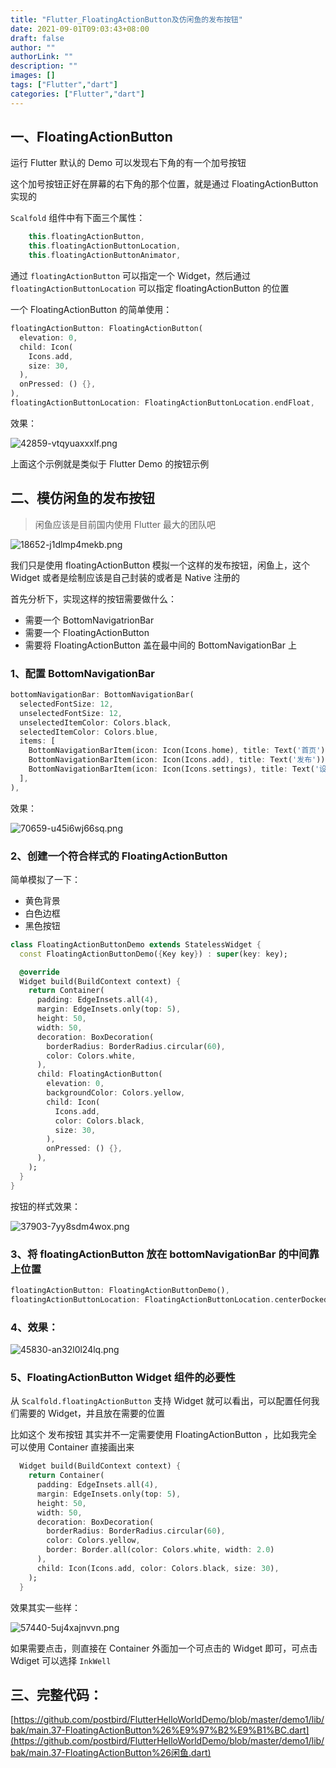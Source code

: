 ```yaml
---
title: "Flutter_FloatingActionButton及仿闲鱼的发布按钮"
date: 2021-09-01T09:03:43+08:00
draft: false
author: ""
authorLink: ""
description: ""
images: []
tags: ["Flutter","dart"]
categories: ["Flutter","dart"]
---
```


## 一、FloatingActionButton

运行 Flutter 默认的 Demo 可以发现右下角的有一个加号按钮

这个加号按钮正好在屏幕的右下角的那个位置，就是通过 FloatingActionButton 实现的

`Scalfold` 组件中有下面三个属性：

```dart
    this.floatingActionButton,
    this.floatingActionButtonLocation,
    this.floatingActionButtonAnimator,
```

通过 `floatingActionButton` 可以指定一个 Widget，然后通过 `floatingActionButtonLocation` 可以指定 floatingActionButton 的位置

一个 FloatingActionButton 的简单使用：

```dart
floatingActionButton: FloatingActionButton(
  elevation: 0,
  child: Icon(
    Icons.add,
    size: 30,
  ),
  onPressed: () {},
),
floatingActionButtonLocation: FloatingActionButtonLocation.endFloat,
```

效果：

![42859-vtqyuaxxxlf.png](https://luckly007.oss-cn-beijing.aliyuncs.com/image/2856904662.png)

上面这个示例就是类似于 Flutter Demo 的按钮示例



## 二、模仿闲鱼的发布按钮

> 闲鱼应该是目前国内使用 Flutter 最大的团队吧

![18652-j1dlmp4mekb.png](https://luckly007.oss-cn-beijing.aliyuncs.com/image/635145302.png)

我们只是使用 floatingActionButton 模拟一个这样的发布按钮，闲鱼上，这个 Widget 或者是绘制应该是自己封装的或者是 Native 注册的

首先分析下，实现这样的按钮需要做什么：

- 需要一个 BottomNavigatrionBar
- 需要一个 FloatingActionButton
- 需要将 FloatingActionButton 盖在最中间的 BottomNavigationBar 上



### 1、配置 BottomNavigationBar

```dart
bottomNavigationBar: BottomNavigationBar(
  selectedFontSize: 12,
  unselectedFontSize: 12,
  unselectedItemColor: Colors.black,
  selectedItemColor: Colors.blue,
  items: [
    BottomNavigationBarItem(icon: Icon(Icons.home), title: Text('首页')),
    BottomNavigationBarItem(icon: Icon(Icons.add), title: Text('发布')),
    BottomNavigationBarItem(icon: Icon(Icons.settings), title: Text('设置')),
  ],
),
```

效果：

![70659-u45i6wj66sq.png](https://luckly007.oss-cn-beijing.aliyuncs.com/image/1592574526.png)



### 2、创建一个符合样式的 FloatingActionButton

简单模拟了一下：

- 黄色背景
- 白色边框
- 黑色按钮

```dart
class FloatingActionButtonDemo extends StatelessWidget {
  const FloatingActionButtonDemo({Key key}) : super(key: key);

  @override
  Widget build(BuildContext context) {
    return Container(
      padding: EdgeInsets.all(4),
      margin: EdgeInsets.only(top: 5),
      height: 50,
      width: 50,
      decoration: BoxDecoration(
        borderRadius: BorderRadius.circular(60),
        color: Colors.white,
      ),
      child: FloatingActionButton(
        elevation: 0,
        backgroundColor: Colors.yellow,
        child: Icon(
          Icons.add,
          color: Colors.black,
          size: 30,
        ),
        onPressed: () {},
      ),
    );
  }
}
```

按钮的样式效果：

![37903-7yy8sdm4wox.png](https://luckly007.oss-cn-beijing.aliyuncs.com/image/3043682520.png)



### 3、将 floatingActionButton 放在 bottomNavigationBar 的中间靠上位置

```dart
floatingActionButton: FloatingActionButtonDemo(),
floatingActionButtonLocation: FloatingActionButtonLocation.centerDocked,
```



### 4、效果：

![45830-an32l0l24lq.png](https://luckly007.oss-cn-beijing.aliyuncs.com/image/1425307523.png)



### 5、FloatingActionButton Widget 组件的必要性

从 `Scalfold.floatingActionButton` 支持 Widget 就可以看出，可以配置任何我们需要的 Widget，并且放在需要的位置

比如这个 发布按钮 其实并不一定需要使用 FloatingActionButton ，比如我完全可以使用 Container 直接画出来

```dart
  Widget build(BuildContext context) {
    return Container(
      padding: EdgeInsets.all(4),
      margin: EdgeInsets.only(top: 5),
      height: 50,
      width: 50,
      decoration: BoxDecoration(
        borderRadius: BorderRadius.circular(60),
        color: Colors.yellow,
        border: Border.all(color: Colors.white, width: 2.0)
      ),
      child: Icon(Icons.add, color: Colors.black, size: 30),
    );
  }
```

效果其实一些样：

![57440-5uj4xajnvvn.png](https://luckly007.oss-cn-beijing.aliyuncs.com/image/918624371.png)

如果需要点击，则直接在 Container 外面加一个可点击的 Widget 即可，可点击 Wdiget 可以选择 `InkWell`



## 三、完整代码：

[https://github.com/postbird/FlutterHelloWorldDemo/blob/master/demo1/lib/bak/main.37-FloatingActionButton%26%E9%97%B2%E9%B1%BC.dart](https://github.com/postbird/FlutterHelloWorldDemo/blob/master/demo1/lib/bak/main.37-FloatingActionButton%26闲鱼.dart)
